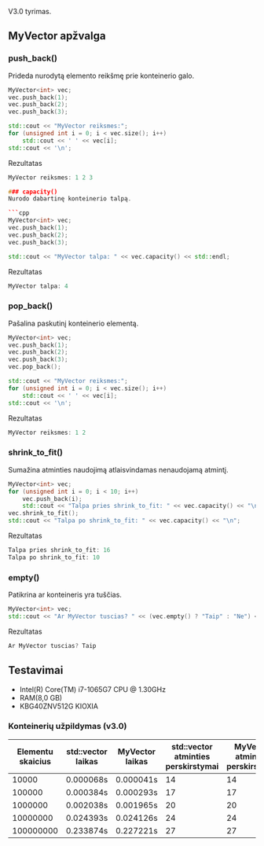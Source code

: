 V3.0 tyrimas.

## MyVector apžvalga
### push_back()
Prideda nurodytą elemento reikšmę prie konteinerio galo.
```cpp
MyVector<int> vec;
vec.push_back(1);
vec.push_back(2);
vec.push_back(3);

std::cout << "MyVector reiksmes:";
for (unsigned int i = 0; i < vec.size(); i++)
    std::cout << ' ' << vec[i];
std::cout << '\n';
```
Rezultatas
```cpp
MyVector reiksmes: 1 2 3

### capacity()
Nurodo dabartinę konteinerio talpą.

```cpp
MyVector<int> vec;
vec.push_back(1);
vec.push_back(2);
vec.push_back(3);

std::cout << "MyVector talpa: " << vec.capacity() << std::endl;
```
Rezultatas
```cpp
MyVector talpa: 4
```
### pop_back()
Pašalina paskutinį konteinerio elementą.
```cpp
MyVector<int> vec;
vec.push_back(1);
vec.push_back(2);
vec.push_back(3);
vec.pop_back();

std::cout << "MyVector reiksmes:";
for (unsigned int i = 0; i < vec.size(); i++)
    std::cout << ' ' << vec[i];
std::cout << '\n';
```
Rezultatas
```cpp
MyVector reiksmes: 1 2
```
### shrink_to_fit()
Sumažina atminties naudojimą atlaisvindamas nenaudojamą atmintį.
```cpp
MyVector<int> vec;
for (unsigned int i = 0; i < 10; i++)
    vec.push_back(i);
    std::cout << "Talpa pries shrink_to_fit: " << vec.capacity() << "\n";
vec.shrink_to_fit();
std::cout << "Talpa po shrink_to_fit: " << vec.capacity() << "\n";
```
Rezultatas
```cpp
Talpa pries shrink_to_fit: 16
Talpa po shrink_to_fit: 10
```
### empty()
Patikrina ar konteineris yra tuščias.
```cpp
MyVector<int> vec;
std::cout << "Ar MyVector tuscias? " << (vec.empty() ? "Taip" : "Ne") << "\n";
```
Rezultatas
```cpp
Ar MyVector tuscias? Taip
```
## Testavimai
- Intel(R) Core(TM) i7-1065G7 CPU @ 1.30GHz
- RAM(8,0 GB)
- KBG40ZNV512G KIOXIA
### Konteinerių užpildymas (v3.0)
| Elementu skaicius | std::vector laikas | MyVector laikas | std::vector atminties perskirstymai | MyVector atminties perskirstymai |
|-------------------|--------------------|-----------------|-------------------------------------|----------------------------------|
| 10000             | 0.000068s           | 0.000041s        | 14                                  | 14                               |
| 100000            | 0.000384s           | 0.000293s        | 17                                  | 17                               |
| 1000000           | 0.002038s           | 0.001965s        | 20                                  | 20                               |
| 10000000          | 0.024393s           | 0.024126s        | 24                                  | 24                               |
| 100000000         | 0.233874s           | 0.227221s        | 27                                  | 27                               |
